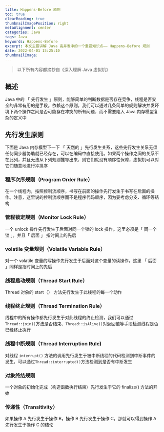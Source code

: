 ```yaml
---
title: Happens-Before 原则
toc: true
clearReading: true
thumbnailImagePosition: right
metaAlignment: center
categories: Java
tags: Java
keywords: Happens-Before
excerpt: 本文主要讲解 Java 高并发中的一个重要知识点—— Happens-Before 规则
date: 2022-04-01 15:25:10
thumbnailImage:
---
```

<!-- toc -->

> 以下所有内容都摘抄自《深入理解 Java 虚拟机》
## 概述

Java 中的 「 先行发生 」原则，能够简单的判断数据是否存在竞争，线程是否安全的非常有用的是手段。依赖这个原则，我们可以通过几条简单的规则解决并发环境下两个操作之间是否可能存在冲突的所有问题，而不需要陷入 Java 内存模型复杂的定义中

## 先行发生原则

下面是 Java 内存模型下一下 「 天然的 」先行发生关系，这些先行发生关系无须任何同步器协助就已经存在，可以在编码中直接使用。如果两个操作之间的关系不在此列，并且无法从下列规则推导出来，则它们就没有顺序性保障，虚拟机可以对它们随意地进行冲排序

### 程序次序规则（Program Order Rule）

在一个线程内，按照控制流顺序，书写在前面的操作先行发生于书写在后面的操作。注意，这里说的控制流顺序而不是程序代码顺序，因为要考虑分支、循环等结构

### 管程锁定规则（Monitor Lock Rule）

一个 unlock 操作先行发生于后面对同一个锁的 lock 操作。这里必须是「 同一个锁 」，并且「 后面 」 指时间上的先后

### volatile 变量规则（Volatile Variable Rule）

对一个 volatile 变量的写操作先行发生于后面对这个变量的读操作，这里 「 后面 」同样是指时间上的先后

### 线程启动规则（Thread Start Rule）

Thread 对象的 start（） 方法先行发生于此线程的每一个动作

### 线程终止规则（Thread Termination Rule）

线程中的所有操作都先行发生于对此线程的终止检测，我们可以通过`Thread::join()`方法是否结束、`Thread::isAlive()`对返回值等手段检测线程是否已经终止执行

### 线程中断规则（Thread Interruption Rule)

对线程 `interrupt()` 方法的调用先行发生于被中断线程的代码检测到中断事件的发生，可以通过`Thread::interrupted()`方法检测到是否有中断发生

### 对象终结规则

一个对象的初始化完成（构造函数执行结束）先行发生于它的 finalize() 方法的开始

### 传递性（Transitivity）

如果操作 A 先行发生于操作 B，操作 B 先行发生于操作 C，那就可以得到操作 A 先行发生于操作 C 的结论

